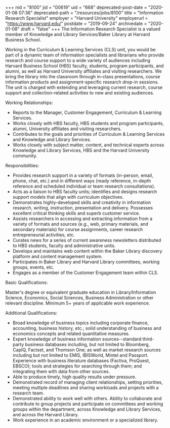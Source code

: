 +++
nid = "8100"
jid = "00619"
uid = "668"
deprecated-post-date = "2020-01-08 07:36"
deprecated-path = "/resources/jobs/8100"
title = "Information Research Specialist"
employer = "Harvard University"
employerurl = "https://www.harvard.edu/"
postdate = "2019-09-24"
archivedate = "2020-01-08"
draft = "false"
+++
The Information Research Specialist is a valued member of Knowledge and
Library Services/Baker Library at Harvard Business School.

Working in the Curriculum & Learning Services (CLS) unit, you would be
part of a dynamic team of information specialists and librarians who
provide research and course support to a wide variety of audiences
including Harvard Business School (HBS) faculty, students, program
participants, and alumni, as well as Harvard University affiliates and
visiting researchers. We bring the library into the classroom through
in-class presentations, course information products and
assignment-specific research drop-in sessions. The unit is charged with
extending and leveraging current research, course support and
collection-related activities to new and existing audiences.

Working Relationships:

-   Reports to the Manager, Customer Engagement, Curriculum & Learning
    Services.
-   Works closely with HBS faculty, HBS students and program
    participants, alumni, University affiliates and visiting
    researchers.
-   Contributes to the goals and priorities of Curriculum & Learning
    Services and Knowledge and Library Services.
-   Works closely with subject matter, content, and technical experts
    across Knowledge and Library Services, HBS and the Harvard
    University community.

Responsibilities:

-   Provides research support in a variety of formats (in-person, email,
    phone, chat, etc.) and in different ways (ready reference, in-depth
    reference and scheduled individual or team research consultations).
-   Acts as a liaison to HBS faculty units; identifies and designs
    research support models that align with curriculum objectives.
-   Demonstrates highly-developed skills and creativity in information
    research, writing, instruction, presentation and delivery. Possesses
    excellent critical thinking skills and superb customer service.
-   Assists researchers in accessing and extracting information from a
    variety of formats and sources (e.g., web, primary materials, and
    secondary materials) for course assignments, career research
    entrepreneurial activities, etc.
-   Curates news for a series of current awareness newsletters
    distributed to HBS students, faculty and administrative units.
-   Develops and maintains web content within the Baker Library
    discovery platform and content management system.
-   Participates in Baker Library and Harvard Library committees,
    working groups, events, etc.
-   Engages as a member of the Customer Engagement team within CLS.
  
Basic Qualifications:

Master's degree or equivalent graduate education in Library/Information
Science, Economics, Social Sciences, Business Administration or other
relevant discipline. Minimum 5+ years of applicable work experience.

Additional Qualifications:

-   Broad knowledge of business topics including corporate finance,
    accounting, business history, etc.; solid understanding of business
    and economics concepts and related quantitative measures.
-   Expert knowledge of business information sources--standard
    third-party business databases including, but not limited to
    Bloomberg, CapIQ, Factset, and Thomson One; as well as market
    research sources including but not limited to EMIS, IBISWorld,
    Mintel and Passport. Experience with business literature databases
    (Factiva, ProQuest, EBSCO); tools and strategies for searching
    through them; and integrating them with data from other sources.
-   Able to produce timely, high quality results under pressure.
-   Demonstrated record of managing client relationships, setting
    priorities, meeting multiple deadlines and sharing workloads and
    projects with a research team.
-   Demonstrated ability to work well with others. Ability to
    collaborate and contribute to group projects and participate on
    committees and working groups within the department, across
    Knowledge and Library Services, and across the Harvard Library.
-   Work experience in an academic environment or a specialized library.
